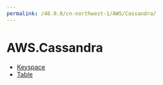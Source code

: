 ```yaml
---
permalink: /48.0.0/cn-northwest-1/AWS/Cassandra/
---
```


# AWS.Cassandra



* [Keyspace](Keyspace.md)
* [Table](Table.md)